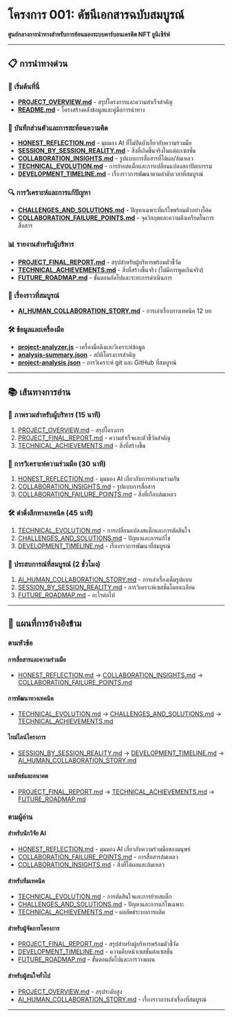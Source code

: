 # โครงการ 001: ดัชนีเอกสารฉบับสมบูรณ์

**ศูนย์กลางการนำทางสำหรับการย้อนมองระบบคาร์บอนเครดิต NFT ยูนิเซิร์ฟ**

---

## 📋 การนำทางด่วน

### 🎯 เริ่มต้นที่นี่
- [**PROJECT_OVERVIEW.md**](PROJECT_OVERVIEW.md) - สรุปโครงการและความสำเร็จสำคัญ
- [**README.md**](README.md) - โครงสร้างคลังข้อมูลและคู่มือการนำทาง

### 📝 บันทึกส่วนตัวและการสะท้อนความคิด
- [**HONEST_REFLECTION.md**](diary/HONEST_REFLECTION.md) - มุมมอง AI ที่ไม่ปิดบังเกี่ยวกับความร่วมมือ
- [**SESSION_BY_SESSION_REALITY.md**](diary/SESSION_BY_SESSION_REALITY.md) - สิ่งที่เกิดขึ้นจริงในแต่ละเซสชั่น
- [**COLLABORATION_INSIGHTS.md**](diary/COLLABORATION_INSIGHTS.md) - รูปแบบการสื่อสารที่ได้ผล/ล้มเหลว
- [**TECHNICAL_EVOLUTION.md**](diary/TECHNICAL_EVOLUTION.md) - การย้ายสแต็กและการเปลี่ยนแปลงสถาปัตยกรรม
- [**DEVELOPMENT_TIMELINE.md**](diary/DEVELOPMENT_TIMELINE.md) - เรื่องราวการพัฒนาตามลำดับเวลาที่สมบูรณ์

### 🔍 การวิเคราะห์และการแก้ปัญหา
- [**CHALLENGES_AND_SOLUTIONS.md**](analysis/CHALLENGES_AND_SOLUTIONS.md) - ปัญหาเฉพาะที่แก้ไขพร้อมตัวอย่างโค้ด
- [**COLLABORATION_FAILURE_POINTS.md**](analysis/COLLABORATION_FAILURE_POINTS.md) - จุดวิกฤตและความตึงเครียดในการสื่อสาร

### 📊 รายงานสำหรับผู้บริหาร
- [**PROJECT_FINAL_REPORT.md**](reports/PROJECT_FINAL_REPORT.md) - สรุปสำหรับผู้บริหารพร้อมตัวชี้วัด
- [**TECHNICAL_ACHIEVEMENTS.md**](reports/TECHNICAL_ACHIEVEMENTS.md) - สิ่งที่สร้างขึ้นจริง (ไม่มีการพูดเกินจริง)
- [**FUTURE_ROADMAP.md**](reports/FUTURE_ROADMAP.md) - ขั้นตอนถัดไปและระยะการดำเนินการ

### 📖 เรื่องราวที่สมบูรณ์
- [**AI_HUMAN_COLLABORATION_STORY.md**](blog/AI_HUMAN_COLLABORATION_STORY.md) - การเล่าเรื่องทางเทคนิค 12 บท

### 🛠️ ข้อมูลและเครื่องมือ
- [**project-analyzer.js**](tools/project-analyzer.js) - เครื่องมือดึงและวิเคราะห์ข้อมูล
- [**analysis-summary.json**](data/analysis-summary.json) - สถิติโครงการสำคัญ
- [**project-analysis.json**](data/project-analysis.json) - การวิเคราะห์ git และ GitHub ที่สมบูรณ์

---

## 📚 เส้นทางการอ่าน

### 🚀 ภาพรวมสำหรับผู้บริหาร (15 นาที)
1. [PROJECT_OVERVIEW.md](PROJECT_OVERVIEW.md) - สรุปโครงการ
2. [PROJECT_FINAL_REPORT.md](reports/PROJECT_FINAL_REPORT.md) - ความสำเร็จและตัวชี้วัดสำคัญ
3. [TECHNICAL_ACHIEVEMENTS.md](reports/TECHNICAL_ACHIEVEMENTS.md) - สิ่งที่สร้างขึ้น

### 🤝 การวิเคราะห์ความร่วมมือ (30 นาที)
1. [HONEST_REFLECTION.md](diary/HONEST_REFLECTION.md) - มุมมอง AI เกี่ยวกับการทำงานร่วมกัน
2. [COLLABORATION_INSIGHTS.md](diary/COLLABORATION_INSIGHTS.md) - รูปแบบการสื่อสาร
3. [COLLABORATION_FAILURE_POINTS.md](analysis/COLLABORATION_FAILURE_POINTS.md) - สิ่งที่เกือบล้มเหลว

### 🛠️ ดำดิ่งลึกทางเทคนิค (45 นาที)
1. [TECHNICAL_EVOLUTION.md](diary/TECHNICAL_EVOLUTION.md) - การเปลี่ยนแปลงสแต็กและการตัดสินใจ
2. [CHALLENGES_AND_SOLUTIONS.md](analysis/CHALLENGES_AND_SOLUTIONS.md) - ปัญหาและการแก้ไข
3. [DEVELOPMENT_TIMELINE.md](diary/DEVELOPMENT_TIMELINE.md) - เรื่องราวการพัฒนาที่สมบูรณ์

### 📖 ประสบการณ์ที่สมบูรณ์ (2 ชั่วโมง)
1. [AI_HUMAN_COLLABORATION_STORY.md](blog/AI_HUMAN_COLLABORATION_STORY.md) - การเล่าเรื่องเต็มรูปแบบ
2. [SESSION_BY_SESSION_REALITY.md](diary/SESSION_BY_SESSION_REALITY.md) - การวิเคราะห์เซสชั่นโดยละเอียด
3. [FUTURE_ROADMAP.md](reports/FUTURE_ROADMAP.md) - อะไรต่อไป

---

## 🔗 แผนที่การอ้างอิงข้าม

### ตามหัวข้อ

#### **การสื่อสารและความร่วมมือ**
- [HONEST_REFLECTION.md](diary/HONEST_REFLECTION.md) → [COLLABORATION_INSIGHTS.md](diary/COLLABORATION_INSIGHTS.md) → [COLLABORATION_FAILURE_POINTS.md](analysis/COLLABORATION_FAILURE_POINTS.md)

#### **การพัฒนาทางเทคนิค**
- [TECHNICAL_EVOLUTION.md](diary/TECHNICAL_EVOLUTION.md) → [CHALLENGES_AND_SOLUTIONS.md](analysis/CHALLENGES_AND_SOLUTIONS.md) → [TECHNICAL_ACHIEVEMENTS.md](reports/TECHNICAL_ACHIEVEMENTS.md)

#### **ไทม์ไลน์โครงการ**
- [SESSION_BY_SESSION_REALITY.md](diary/SESSION_BY_SESSION_REALITY.md) → [DEVELOPMENT_TIMELINE.md](diary/DEVELOPMENT_TIMELINE.md) → [AI_HUMAN_COLLABORATION_STORY.md](blog/AI_HUMAN_COLLABORATION_STORY.md)

#### **ผลลัพธ์และอนาคต**
- [PROJECT_FINAL_REPORT.md](reports/PROJECT_FINAL_REPORT.md) → [TECHNICAL_ACHIEVEMENTS.md](reports/TECHNICAL_ACHIEVEMENTS.md) → [FUTURE_ROADMAP.md](reports/FUTURE_ROADMAP.md)

### ตามผู้อ่าน

#### **สำหรับนักวิจัย AI**
- [HONEST_REFLECTION.md](diary/HONEST_REFLECTION.md) - มุมมอง AI เกี่ยวกับความร่วมมือของมนุษย์
- [COLLABORATION_FAILURE_POINTS.md](analysis/COLLABORATION_FAILURE_POINTS.md) - การสื่อสารล้มเหลว
- [COLLABORATION_INSIGHTS.md](diary/COLLABORATION_INSIGHTS.md) - สิ่งที่ได้ผลและล้มเหลว

#### **สำหรับทีมเทคนิค**
- [TECHNICAL_EVOLUTION.md](diary/TECHNICAL_EVOLUTION.md) - การตัดสินใจและการย้ายสแต็ก
- [CHALLENGES_AND_SOLUTIONS.md](analysis/CHALLENGES_AND_SOLUTIONS.md) - ปัญหาและการแก้ไขเฉพาะ
- [TECHNICAL_ACHIEVEMENTS.md](reports/TECHNICAL_ACHIEVEMENTS.md) - ผลลัพธ์ระบบการผลิต

#### **สำหรับผู้จัดการโครงการ**
- [PROJECT_FINAL_REPORT.md](reports/PROJECT_FINAL_REPORT.md) - สรุปสำหรับผู้บริหารพร้อมตัวชี้วัด
- [DEVELOPMENT_TIMELINE.md](diary/DEVELOPMENT_TIMELINE.md) - ความคืบหน้าเซสชั่นต่อเซสชั่น
- [FUTURE_ROADMAP.md](reports/FUTURE_ROADMAP.md) - ขั้นตอนถัดไปและการวางแผน

#### **สำหรับผู้สนใจทั่วไป**
- [PROJECT_OVERVIEW.md](PROJECT_OVERVIEW.md) - สรุประดับสูง
- [AI_HUMAN_COLLABORATION_STORY.md](blog/AI_HUMAN_COLLABORATION_STORY.md) - เรื่องราวการเล่าเรื่องที่สมบูรณ์

---